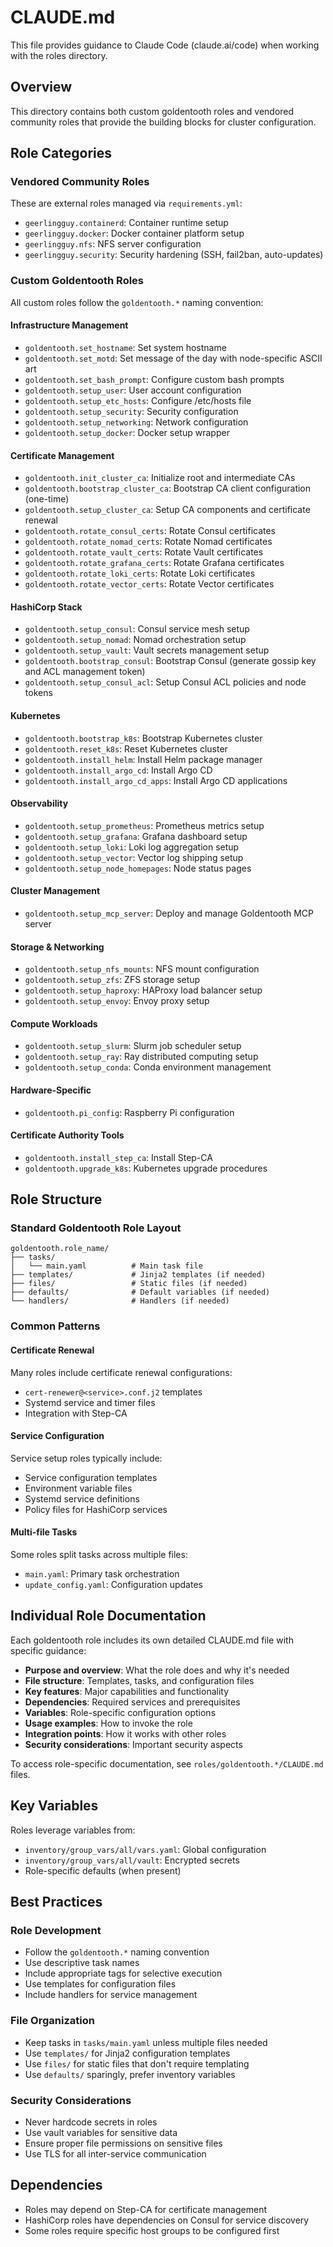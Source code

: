 # CLAUDE.md

This file provides guidance to Claude Code (claude.ai/code) when working with the roles directory.

## Overview

This directory contains both custom goldentooth roles and vendored community roles that provide the building blocks for cluster configuration.

## Role Categories

### Vendored Community Roles
These are external roles managed via `requirements.yml`:
- `geerlingguy.containerd`: Container runtime setup
- `geerlingguy.docker`: Docker container platform setup
- `geerlingguy.nfs`: NFS server configuration
- `geerlingguy.security`: Security hardening (SSH, fail2ban, auto-updates)

### Custom Goldentooth Roles
All custom roles follow the `goldentooth.*` naming convention:

#### Infrastructure Management
- `goldentooth.set_hostname`: Set system hostname
- `goldentooth.set_motd`: Set message of the day with node-specific ASCII art
- `goldentooth.set_bash_prompt`: Configure custom bash prompts
- `goldentooth.setup_user`: User account configuration
- `goldentooth.setup_etc_hosts`: Configure /etc/hosts file
- `goldentooth.setup_security`: Security configuration
- `goldentooth.setup_networking`: Network configuration
- `goldentooth.setup_docker`: Docker setup wrapper

#### Certificate Management
- `goldentooth.init_cluster_ca`: Initialize root and intermediate CAs
- `goldentooth.bootstrap_cluster_ca`: Bootstrap CA client configuration (one-time)
- `goldentooth.setup_cluster_ca`: Setup CA components and certificate renewal
- `goldentooth.rotate_consul_certs`: Rotate Consul certificates
- `goldentooth.rotate_nomad_certs`: Rotate Nomad certificates
- `goldentooth.rotate_vault_certs`: Rotate Vault certificates
- `goldentooth.rotate_grafana_certs`: Rotate Grafana certificates
- `goldentooth.rotate_loki_certs`: Rotate Loki certificates
- `goldentooth.rotate_vector_certs`: Rotate Vector certificates

#### HashiCorp Stack
- `goldentooth.setup_consul`: Consul service mesh setup
- `goldentooth.setup_nomad`: Nomad orchestration setup
- `goldentooth.setup_vault`: Vault secrets management setup
- `goldentooth.bootstrap_consul`: Bootstrap Consul (generate gossip key and ACL management token)
- `goldentooth.setup_consul_acl`: Setup Consul ACL policies and node tokens

#### Kubernetes
- `goldentooth.bootstrap_k8s`: Bootstrap Kubernetes cluster
- `goldentooth.reset_k8s`: Reset Kubernetes cluster
- `goldentooth.install_helm`: Install Helm package manager
- `goldentooth.install_argo_cd`: Install Argo CD
- `goldentooth.install_argo_cd_apps`: Install Argo CD applications

#### Observability
- `goldentooth.setup_prometheus`: Prometheus metrics setup
- `goldentooth.setup_grafana`: Grafana dashboard setup
- `goldentooth.setup_loki`: Loki log aggregation setup
- `goldentooth.setup_vector`: Vector log shipping setup
- `goldentooth.setup_node_homepages`: Node status pages

#### Cluster Management
- `goldentooth.setup_mcp_server`: Deploy and manage Goldentooth MCP server

#### Storage & Networking
- `goldentooth.setup_nfs_mounts`: NFS mount configuration
- `goldentooth.setup_zfs`: ZFS storage setup
- `goldentooth.setup_haproxy`: HAProxy load balancer setup
- `goldentooth.setup_envoy`: Envoy proxy setup

#### Compute Workloads
- `goldentooth.setup_slurm`: Slurm job scheduler setup
- `goldentooth.setup_ray`: Ray distributed computing setup
- `goldentooth.setup_conda`: Conda environment management

#### Hardware-Specific
- `goldentooth.pi_config`: Raspberry Pi configuration

#### Certificate Authority Tools
- `goldentooth.install_step_ca`: Install Step-CA
- `goldentooth.upgrade_k8s`: Kubernetes upgrade procedures

## Role Structure

### Standard Goldentooth Role Layout
```
goldentooth.role_name/
├── tasks/
│   └── main.yaml          # Main task file
├── templates/             # Jinja2 templates (if needed)
├── files/                 # Static files (if needed)
├── defaults/              # Default variables (if needed)
└── handlers/              # Handlers (if needed)
```

### Common Patterns

#### Certificate Renewal
Many roles include certificate renewal configurations:
- `cert-renewer@<service>.conf.j2` templates
- Systemd service and timer files
- Integration with Step-CA

#### Service Configuration
Service setup roles typically include:
- Service configuration templates
- Environment variable files
- Systemd service definitions
- Policy files for HashiCorp services

#### Multi-file Tasks
Some roles split tasks across multiple files:
- `main.yaml`: Primary task orchestration
- `update_config.yaml`: Configuration updates

## Individual Role Documentation

Each goldentooth role includes its own detailed CLAUDE.md file with specific guidance:

- **Purpose and overview**: What the role does and why it's needed
- **File structure**: Templates, tasks, and configuration files
- **Key features**: Major capabilities and functionality
- **Dependencies**: Required services and prerequisites
- **Variables**: Role-specific configuration options
- **Usage examples**: How to invoke the role
- **Integration points**: How it works with other roles
- **Security considerations**: Important security aspects

To access role-specific documentation, see `roles/goldentooth.*/CLAUDE.md` files.

## Key Variables

Roles leverage variables from:
- `inventory/group_vars/all/vars.yaml`: Global configuration
- `inventory/group_vars/all/vault`: Encrypted secrets
- Role-specific defaults (when present)

## Best Practices

### Role Development
- Follow the `goldentooth.*` naming convention
- Use descriptive task names
- Include appropriate tags for selective execution
- Use templates for configuration files
- Include handlers for service management

### File Organization
- Keep tasks in `tasks/main.yaml` unless multiple files needed
- Use `templates/` for Jinja2 configuration templates
- Use `files/` for static files that don't require templating
- Use `defaults/` sparingly, prefer inventory variables

### Security Considerations
- Never hardcode secrets in roles
- Use vault variables for sensitive data
- Ensure proper file permissions on sensitive files
- Use TLS for all inter-service communication

## Dependencies

- Roles may depend on Step-CA for certificate management
- HashiCorp roles have dependencies on Consul for service discovery
- Some roles require specific host groups to be configured first